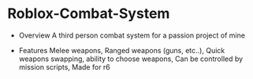 # Roblox-Combat-System

- Overview
  A third person combat system for a passion project of mine

- Features
  Melee weapons,
  Ranged weapons (guns, etc..),
  Quick weapons swapping, ability to choose weapons,
  Can be controlled by mission scripts,
  Made for r6
  
